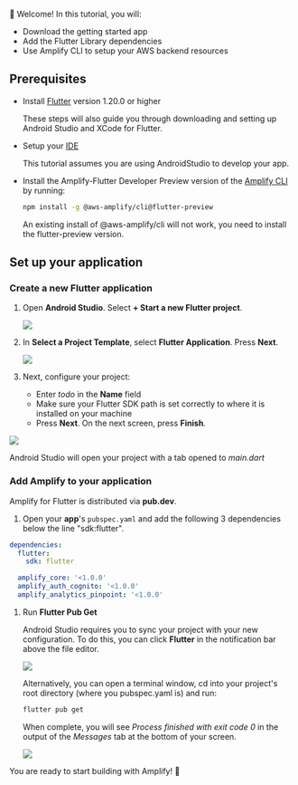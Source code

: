 
👋 Welcome! In this tutorial, you will:

- Download the getting started app
- Add the Flutter Library dependencies
- Use Amplify CLI to setup your AWS backend resources 

## Prerequisites

- Install [Flutter](https://flutter.dev/docs/get-started/install) version 1.20.0 or higher
    
    These steps will also guide you through downloading and setting up Android Studio and XCode for Flutter.   

- Setup your [IDE](https://flutter.dev/docs/get-started/editor?tab=androidstudio)

    This tutorial assumes you are using AndroidStudio to develop your app. 

- Install the Amplify-Flutter Developer Preview version of the [Amplify CLI](~/cli/cli.md) by running:

    ```bash
    npm install -g @aws-amplify/cli@flutter-preview
    ```
    An existing install of @aws-amplify/cli will not work, you need to install the flutter-preview version.


## Set up your application

### Create a new Flutter application 

1. Open **Android Studio**. Select **+ Start a new Flutter project**.

    ![](~/images/lib/getting-started/flutter/set-up-android-studio-welcome.png)

1. In **Select a Project Template**, select **Flutter Application**. Press **Next**.

    ![](~/images/lib/getting-started/flutter/set-up-android-studio-select-project-template.png)


1. Next, configure your project:

    - Enter *todo* in the **Name** field
    - Make sure your Flutter SDK path is set correctly to where it is installed on your machine 
    - Press **Next**.  On the next screen, press **Finish**. 

  ![](~/images/lib/getting-started/flutter/set-up-android-studio-configure-your-project.png)

Android Studio will open your project with a tab opened to *main.dart*


### Add Amplify to your application

Amplify for Flutter is distributed via **pub.dev**.


1. Open your **app**'s `pubspec.yaml` and add the following 3 dependencies below the line "sdk:flutter". 

```yaml
dependencies:
  flutter:
    sdk: flutter

  amplify_core: '<1.0.0'
  amplify_auth_cognito: '<1.0.0'
  amplify_analytics_pinpoint: '<1.0.0'
```

1. Run **Flutter Pub Get**

    Android Studio requires you to sync your project with your new configuration. To do this, you can click **Flutter** in the notification bar above the file editor.  

    ![](~/images/lib/getting-started/flutter/set-up-android-studio-pub-get.png)

    Alternatively, you can open a terminal window, cd into your project's root directory (where you pubspec.yaml is) and run: 

    ```bash
    flutter pub get 
    ```

    When complete, you will see *Process finished with exit code 0* in the output of the *Messages* tab at the bottom of your screen.
    
    ![](~/images/lib/getting-started/flutter/set-up-android-studio-configure-successful.png)
    
You are ready to start building with Amplify! 🎉

